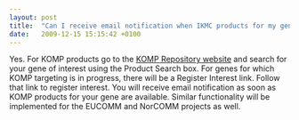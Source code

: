 ```yaml
---
layout: post
title:  "Can I receive email notification when IKMC products for my gene are available?"
date:   2009-12-15 15:15:42 +0100
---
```


Yes. For KOMP products go to the [KOMP Repository website][link_komp] and search for your gene of interest using the Product Search box. For genes for which KOMP targeting is in progress, there will be a Register Interest link. Follow that link to register interest. You will receive email notification as soon as KOMP products for your gene are available. Similar functionality will be implemented for the EUCOMM and NorCOMM projects as well.

[link_komp]: http://www.komp.org/
